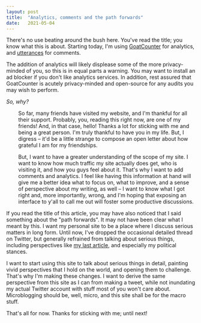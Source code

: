 ```yaml
---
layout: post
title:  "Analytics, comments and the path forwards"
date:   2021-05-04
---
```

There's no use beating around the bush here. You've read the title; you know what this is about. Starting today, I'm using [GoatCounter](https://www.goatcounter.com/) for analytics, and [utterances](https://utteranc.es/) for comments.

The addition of analytics will likely displease some of the more privacy-minded of you, so this is in equal parts a warning. You may want to install an ad blocker if you don't like analytics services. In addition, rest assured that GoatCounter is acutely privacy-minded and open-source for any audits you may wish to perform.

*So, why?*

<p class="indent">So far, many friends have visited my website, and I'm thankful for all their support. Probably, you, reading this right now, are one of my friends! And, in that case, hello! Thanks a lot for sticking with me and being a great person. I'm truly thankful to have you in my life. But, I digress &ndash; it'd be a little strange to compose an open letter about how grateful I am for my friendships.</p>

<p class="indent">But, I want to have a greater understanding of the scope of my site. I want to know how much traffic my site actually does get, who is visiting it, and how you guys feel about it. That's why I want to add comments and analytics. I feel like having this information at hand will give me a better idea what to focus on, what to improve, and a sense of perspective about my writing, as well &ndash; I want to know what I got right and, more importantly, wrong, and I'm hoping that exposing an interface to y'all to call me out will foster some productive discussions.</p>

If you read the title of this article, you may have also noticed that I said something about the "path forwards". It may not have been clear what I meant by this. I want my personal site to be a place where I discuss serious matters in long form. Until now, I've dropped the occasional detailed thread on Twitter, but generally refrained from talking about serious things, including perspectives like [my last article](/2021/the-inaccessible-terminal/), and especially my political stances.

I want to start using this site to talk about serious things in detail, painting vivid perspectives that I hold on the world, and opening them to challenge. That's why I'm making these changes. I want to derive the same perspective from this site as I can from making a tweet, while not inundating my actual Twitter account with stuff most of you won't care about. Microblogging should be, well, micro, and this site shall be for the macro stuff.

That's all for now. Thanks for sticking with me; until next!

<style>
	.indent {
		margin-left: 32px;
	}
</style>
